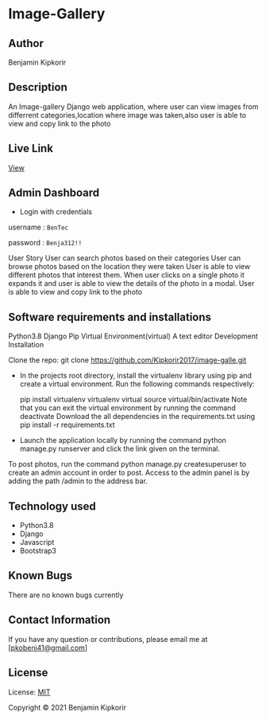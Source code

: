 # Image-Gallery
## Author
Benjamin Kipkorir

## Description
An Image-gallery Django web application, where  user can view images from differrent categories,location where image was taken,also user is  able to view and copy link to the photo

## Live Link
<a href="https://imagegal.herokuapp.com/">View</a>

## Admin Dashboard
* Login with credentials

username : `BenTec`

password : `Benja312!!`

User Story
User can search photos based on their categories
User can browse photos based on the location they were taken
User is able to view different photos that interest them.
When user clicks on a single photo it expands it and user is able to view the details of the photo in a modal.
User is able to view and copy link to the photo
## Software requirements and installations
Python3.8
Django
Pip
Virtual Environment(virtual)
A text editor
Development Installation

Clone the repo: git clone https://github.com/Kipkorir2017/image-galle.git



* In the projects root directory, install the virtualenv library using pip and create a virtual environment. Run the following commands respectively:

    pip install virtualenv
    virtualenv virtual
    source virtual/bin/activate
    Note that you can exit the virtual environment by running the command deactivate
    Download the all dependencies in the requirements.txt using pip install -r requirements.txt

* Launch the application locally by running the command python manage.py  runserver and click the  link given on the terminal.

To post photos, run the command python manage.py createsuperuser to create an admin account in order to post. Access to the admin panel is by adding the path /admin to the address bar.
## Technology used
* Python3.8
* Django
* Javascript
* Bootstrap3
## Known Bugs
There are no known bugs currently 
## Contact Information
If you have any question or contributions, please email me at [pkobenj41@gmail.com]

## License
License: <a href="https://github.com/Kipkorir2017/image-galle/blob/master/License">MIT</a>

Copyright &#169; 2021 Benjamin Kipkorir